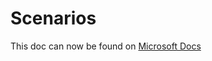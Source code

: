 # Scenarios

This doc can now be found on [Microsoft Docs](https://docs.microsoft.com/power-platform/guidance/coe/cli/alm/scenarios/overview)
